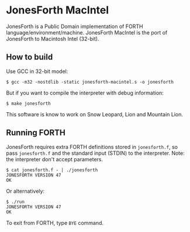 JonesForth MacIntel
===================

JonesForth is a Public Domain implementation of FORTH language/environment/machine. JonesForth MacIntel is the port of JonesForth to Macintosh Intel (32-bit).

How to build
------------

Use GCC in 32-bit model:

    $ gcc -m32 -nostdlib -static jonesforth-macintel.s -o jonesforth

But if you want to compile the interpreter with debug information:

    $ make jonesforth

This software is know to work on Snow Leopard, Lion and Mountain Lion.

Running FORTH
-------------

JonesForth requires extra FORTH definitions stored in `jonesforth.f`, so pass `jonesforth.f` and the standard input (STDIN) to the interpreter. Note: the interpreter don't accept parameters.

    $ cat jonesforth.f - | ./jonesforth 
    JONESFORTH VERSION 47 
    OK 

Or alternatively:

    $ ./run
    JONESFORTH VERSION 47 
    OK 

To exit from FORTH, type `BYE` command.
